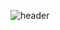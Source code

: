 ![header](https://capsule-render.vercel.app/api?type=Waving&height=200&text=WELCOME&desc=Jiyoung's%GitHub&descAlign=80&descAlignY=40)
